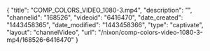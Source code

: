 {
    "title": "COMP_COLORS_VIDEO_1080-3.mp4",
    "description": "",
    "channelid": "168526",
    "videoid": "6416470",
    "date_created": "1443458365",
    "date_modified": "1443458366",
    "type": "captivate",
    "layout": "channelVideo",
    "url": "\/nixon\/comp-colors-video-1080-3-mp4\/168526-6416470"
}